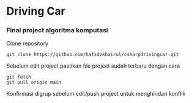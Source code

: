 # Driving Car

### Final project algoritma komputasi

Clone repository
```
git clone https://github.com/hafidzkhairul/csharpdrivingcar.git
```
Sebelum edit project pastikan file project sudah terbaru dengan cara
```
git fetch
git pull origin main
```
Konfirmasi digrup sebelum edit/push project untuk menghindari konflik
